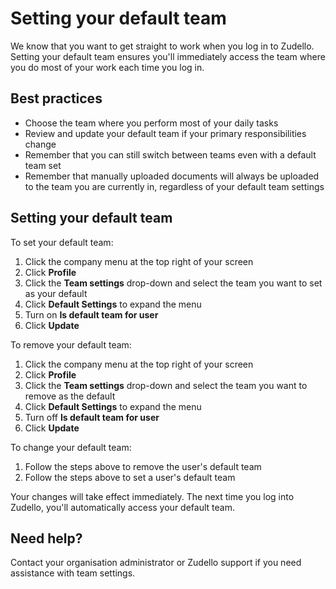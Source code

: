 # Setting your default team

We know that you want to get straight to work when you log in to Zudello. Setting your default team ensures you'll immediately access the team where you do most of your work each time you log in.

## Best practices 

- Choose the team where you perform most of your daily tasks
- Review and update your default team if your primary responsibilities change
- Remember that you can still switch between teams even with a default team set
- Remember that manually uploaded documents will always be uploaded to the team you are currently in, regardless of your default team settings

## Setting your default team

To set your default team:

1. Click the company menu at the top right of your screen
2. Click **Profile**
3. Click the **Team settings** drop-down and select the team you want to set as your default
4. Click **Default Settings** to expand the menu
5. Turn on **Is default team for user**
7. Click **Update**

To remove your default team:

1. Click the company menu at the top right of your screen
2. Click **Profile**
3. Click the **Team settings** drop-down and select the team you want to remove as the default
4. Click **Default Settings** to expand the menu
5. Turn off **Is default team for user**
6. Click **Update**

To change your default team:

1. Follow the steps above to remove the user's default team
2. Follow the steps above to set a user's default team

Your changes will take effect immediately. The next time you log into Zudello, you'll automatically access your default team.

## Need help?

Contact your organisation administrator or Zudello support if you need assistance with team settings.